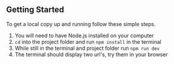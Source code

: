 <!-- GETTING STARTED -->
## Getting Started

To get a local copy up and running follow these simple steps.
1. You will need to have Node.js installed on your computer
2. `cd` into the project folder and run `npm install` in the terminal
3. While still in the terminal and project folder run `npm run dev`
4. The terminal should display two url's, try them in your browser
